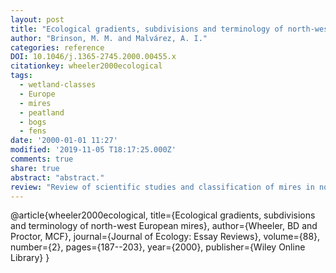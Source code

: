 ```yaml
---
layout: post
title: "Ecological gradients, subdivisions and terminology of north-west European mires"
author: "Brinson, M. M. and Malvárez, A. I."
categories: reference
DOI: 10.1046/j.1365-2745.2000.00455.x
citationkey: wheeler2000ecological
tags:
  - wetland-classes
  - Europe
  - mires
  - peatland
  - bogs
  - fens
date: '2000-01-01 11:27'
modified: '2019-11-05 T18:17:25.000Z'
comments: true
share: true
abstract: "abstract."
review: "Review of scientific studies and classification of mires in north-west Europe. Quite a lot of the early stuff came from Swedish studies."
---
```

@article{wheeler2000ecological,
  title={Ecological gradients, subdivisions and terminology of north-west European mires},
  author={Wheeler, BD and Proctor, MCF},
  journal={Journal of Ecology: Essay Reviews},
  volume={88},
  number={2},
  pages={187--203},
  year={2000},
  publisher={Wiley Online Library}
}
